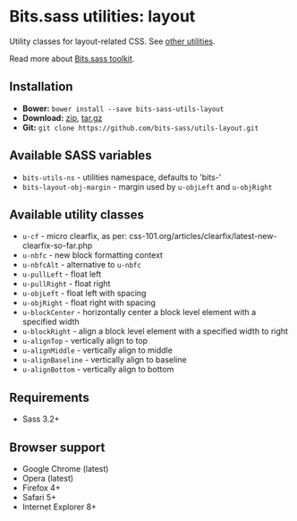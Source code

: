 # Bits.sass utilities: layout

Utility classes for layout-related CSS. See [other utilities](https://github.com/bits-sass/utils).

Read more about [Bits.sass toolkit](https://github.com/bits-sass/bits.sass).

## Installation

* __Bower:__ `bower install --save bits-sass-utils-layout`
* __Download:__ [zip](https://github.com/bits-sass/utils-layout/zipball/master), [tar.gz](https://github.com/bits-sass/utils-layout/tarball/master)
* __Git:__ `git clone https://github.com/bits-sass/utils-layout.git`

## Available SASS variables

* `bits-utils-ns` - utilities namespace, defaults to 'bits-'
* `bits-layout-obj-margin` - margin used by `u-objLeft` and `u-objRight`

## Available utility classes

* `u-cf` - micro clearfix, as per: css-101.org/articles/clearfix/latest-new-clearfix-so-far.php
* `u-nbfc` - new block formatting context
* `u-nbfcAlt` - alternative to `u-nbfc`
* `u-pullLeft` - float left
* `u-pullRight` - float right
* `u-objLeft` - float left with spacing
* `u-objRight` - float right with spacing
* `u-blockCenter` - horizontally center a block level element with a specified width
* `u-blockRight` - align a block level element with a specified width to right
* `u-alignTop` - vertically align to top
* `u-alignMiddle` - vertically align to middle
* `u-alignBaseline` - vertically align to baseline
* `u-alignBottom` - vertically align to bottom

## Requirements

* Sass 3.2+

## Browser support

* Google Chrome (latest)
* Opera (latest)
* Firefox 4+
* Safari 5+
* Internet Explorer 8+